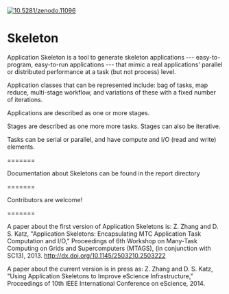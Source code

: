 <a href="http://dx.doi.org/10.5281/zenodo.11096"><img src="https://zenodo.org/badge/doi/10.5281/zenodo.11096.png" alt="10.5281/zenodo.11096"></a>

Skeleton
========

Application Skeleton is a tool to generate skeleton applications --- easy-to-program, easy-to-run applications --- that mimic a real applications' parallel or distributed performance at a task (but not process) level.

Application classes that can be represented include: bag of tasks, map reduce, multi-stage workflow, and variations of these with a fixed number of iterations.

Applications are described as one or more stages.

Stages are described as one more more tasks.  Stages can also be iterative.

Tasks can be serial or parallel, and have compute and I/O (read and write) elements.

=======

Documentation about Skeletons can be found in the report directory

=======

Contributors are welcome!

=======

A paper about the first version of Application Skeletons is:
Z. Zhang and D. S. Katz, "Application Skeletons: Encapsulating MTC Application Task Computation and I/O," Proceedings of 6th Workshop on Many-Task Computing on Grids and Supercomputers (MTAGS), (in conjunction with SC13), 2013. http://dx.doi.org/10.1145/2503210.2503222

A paper about the current version is in press as:
Z. Zhang and D. S. Katz, "Using Application Skeletons to Improve eScience Infrastructure," Proceedings of 10th IEEE International Conference on eScience, 2014.
